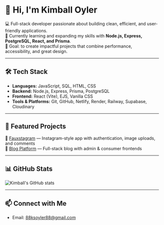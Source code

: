 # 👋 Hi, I'm Kimball Oyler

💻 Full-stack developer passionate about building clean, efficient, and user-friendly applications.  
🌱 Currently learning and expanding my skills with **Node.js, Express, PostgreSQL, React, and Prisma**.  
🚀 Goal: to create impactful projects that combine performance, accessibility, and great design.  

---

## 🛠️ Tech Stack
- **Languages:** JavaScript, SQL, HTML, CSS
- **Backend:** Node.js, Express, Prisma, PostgreSQL
- **Frontend:** React (Vite), EJS, Vanilla CSS
- **Tools & Platforms:** Git, GitHub, Netlify, Render, Railway, Supabase, Cloudinary

---

## 📂 Featured Projects
🔹 [Fauxstagram](https://github.com/koyler88/fauxstagram) — Instagram-style app with authentication, image uploads, and comments  
🔹 [Blog Platform](https://github.com/koyler88/blog-platform) — Full-stack blog with admin & consumer frontends  

---

## 📊 GitHub Stats
![Kimball's GitHub stats](https://github-readme-stats.vercel.app/api?username=koyler88&show_icons=true&theme=tokyonight)

---

## 📫 Connect with Me
- Email: 88ksoyler88@gmail.com
